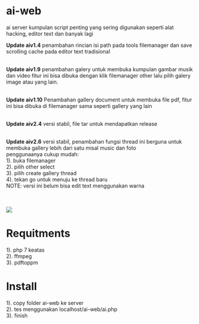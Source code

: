 # ai-web
ai server kumpulan script penting yang sering
digunakan seperti alat hacking, editor text dan banyak lagi

<b> Update aiv1.4</b>
penambahan rincian isi path pada tools filemanager
dan save scrolling cache pada editor text tradisional
<br><br>

<b> Update aiv1.9</b>
penambahan galery untuk membuka kumpulan gambar musik dan video
fitur ini bisa dibuka dengan klik filemanager other lalu pilih
galery image atau yang lain.
<br><br>

<b> Update aiv1.10</b>
Penambahan gallery document untuk membuka file pdf, fitur ini
bisa dibuka di filemanager sama seperti gallery yang lain
<br><br>

<b> Update aiv2.4</b>
versi stabil, file tar untuk mendapatkan release
<br><br>

<b> Update aiv2.6</b>
versi stabil, penambahan fungsi thread ini berguna untuk<br>
membuka gallery lebih dari satu misal music dan foto<br>
penggunaanya cukup mudah:<br>
1). buka filemanager<br>
2). pilih other select<br>
3). pilih create gallery thread<br>
4). tekan go untuk menuju ke thread baru<br>
NOTE: versi ini belum bisa edit text menggunakan warna
<br><br><br>


![](output.gif)

# Requitments
1). php 7 keatas <br>
2). ffmpeg <br>
3). pdftoppm <br>

# Install 
1). copy folder ai-web ke server <br>
2). tes menggunakan localhost/ai-web/ai.php <br>
3). finish <br>

